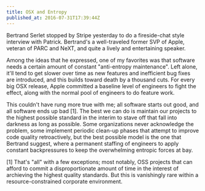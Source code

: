 ```yaml
---
title: OSX and Entropy
published_at: 2016-07-31T17:39:44Z
---
```


Bertrand Serlet stopped by Stripe yesterday to do a fireside-chat style
interview with Patrick. Bertrand's a well-traveled former SVP of Apple, veteran
of PARC and NeXT, and quite a lively and entertaining speaker.

Among the ideas that he expressed, one of my favorites was that software needs
a certain amount of constant "anti-entropy maintenance". Left alone, it'll tend
to get slower over time as new features and inefficient bug fixes are
introduced, and this builds toward death by a thousand cuts. For every big OSX
release, Apple committed a baseline level of engineers to fight the effect,
along with the normal pool of engineers to do feature work.

This couldn't have rung more true with me; all software starts out good, and
all software ends up bad [1]. The best we can do is maintain our projects to
the highest possible standard in the interim to stave off that fall into
darkness as long as possible. Some organizations never acknowledge the problem,
some implement periodic clean-up phases that attempt to improve code quality
retroactively, but the best possible model is the one that Bertrand suggest,
where a permanent staffing of engineers to apply constant backpressures to keep
the overwhelming entropic forces at bay.

[1] That's "all" with a few exceptions; most notably, OSS projects that can
    afford to commit a disproportionate amount of time in the interest of
    archieving the highest quality standards. But this is vanishingly rare
    within a resource-constrained corporate environment.
